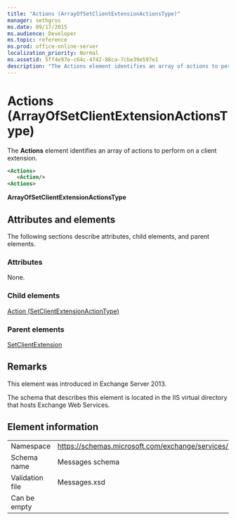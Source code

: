 ```yaml
---
title: "Actions (ArrayOfSetClientExtensionActionsType)"
manager: sethgros
ms.date: 09/17/2015
ms.audience: Developer
ms.topic: reference
ms.prod: office-online-server
localization_priority: Normal
ms.assetid: 5ff4e97e-c64c-4742-88ca-7cbe39e597e1
description: "The Actions element identifies an array of actions to perform on a client extension."
---
```


# Actions (ArrayOfSetClientExtensionActionsType)

The **Actions** element identifies an array of actions to perform on a client extension. 
  
```XML
<Actions>
   <Action/>
<Actions>
```

 **ArrayOfSetClientExtensionActionsType**
## Attributes and elements

The following sections describe attributes, child elements, and parent elements.
  
### Attributes

None.
  
### Child elements

[Action (SetClientExtensionActionType)](action-setclientextensionactiontype.md)
  
### Parent elements

[SetClientExtension](setclientextension.md)
  
## Remarks

This element was introduced in Exchange Server 2013.
  
The schema that describes this element is located in the IIS virtual directory that hosts Exchange Web Services.
  
## Element information

|||
|:-----|:-----|
|Namespace  <br/> |https://schemas.microsoft.com/exchange/services/2006/messages  <br/> |
|Schema name  <br/> |Messages schema  <br/> |
|Validation file  <br/> |Messages.xsd  <br/> |
|Can be empty  <br/> ||
   

